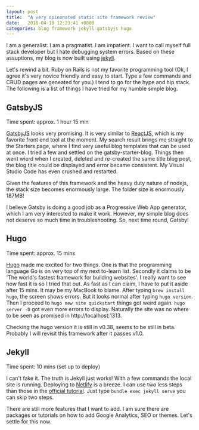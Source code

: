 ```yaml
---
layout: post
title:  "A very opinonated static site framework review"
date:   2018-04-10 12:23:41 +0800
categories: blog framework jekyll gatsbyjs hugo
---
```

I am a generalist. I am a pragmatist. I am impatient. I want to call myself full stack developer but I hate debugging system errors. Based on these assuptions, my blog is now built using [jekyll](https://jekyllrb.com).

Let's rewind a bit. Ruby on Rails is not my favorite programming tool (Ok, I agree it's very novice friendly and easy to start. Type a few commands and CRUD pages are geneated for you.) I tend to go for the hype and hip stack. The following is a list of things I have tried for my humble simple blog.

## GatsbyJS

Time spent: approx. 1 hour 15 min

[GatsbyJS](https://www.gatsbyjs.org/) looks very promising. It is very similar to [ReactJS](https://reactjs.org), which is my favorite front end tool at the moment. My search result brings me straight to the Starters page, where I find very useful blog templates that can be used at once. I tried a few and settled on the gatsby-starter-blog. Things then went wierd when I created, deleted and re-created the same title blog post, the blog title could be displayed and error became consistent. My Visual Studio Code has even crushed and restarted.

Given the features of this framework and the heavy duty nature of nodejs, the stack size becomes enormously large. The folder size is enormously 187MB!

I believe Gatsby is doing a good job as a Progressive Web App generator, which I am very interested to make it work. However, my simple blog does not deserve so much time in troubleshooting. So, next time round, Gatsby!

## Hugo

Time spent: approx. 15 mins

[Hugo](https://gohugo.io) made me excited for two things. One is that the programming language Go is on very top of my next to-learn list. Secondly it claims to be 'The world's fastest framework for building websites'. I really want to see how fast it is so I tried that out. As fast as I can claim, I have to put it aside after 15 mins. It may be my MacBook to blame. After typing `brew install hugo`, the screen shows errors. But it looks normal after typing `hugo version`. Then I proceed to `hugo new site quickstart` things got weird again. `hugo server -D` got even more errors to display. Naturally the site was no where to be seen as promised in http://localhost:1313.

Checking the hugo version it is still in v0.38, seems to be still in beta. Probably I will revisit this framework after it passes v1.0.


## Jekyll

Time spent: 10 mins (set up to deploy)

I can't fake it. The truth is Jekyll just works! With a few commands the local site is running. Deploying to [Netlify](https://netlify.com) is a breeze. I can use two less steps than those in the [official tutorial](https://www.netlify.com/blog/2015/10/28/a-step-by-step-guide-jekyll-3.0-on-netlify/). Just type `bundle exec jekyll serve` you can skip two steps.

There are still more features that I want to add. I am sure there are packages or tutorials on how to add Google Analytics, SEO or themes. Let's settle for this now.